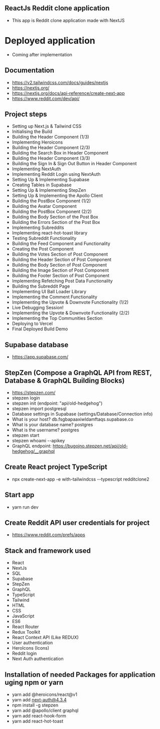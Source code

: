 ## ReactJs Reddit clone application
* This app is Reddit clone application made with NextJS

# Deployed application
* Coming after implementation

## Documentation
* https://v2.tailwindcss.com/docs/guides/nextjs
* https://nextjs.org/
* https://nextjs.org/docs/api-reference/create-next-app
* https://www.reddit.com/dev/api/

## Project steps
* Setting up Next.js & Tailwind CSS
* Initialising the Build
* Building the Header Component (1/3)
* Implementing Heroicons	
* Building the Header Component (2/3)
* Building the Search Box in Header Component
* Building the Header Component (3/3)
* Building the Sign In & Sign Out Button in Header Component
* Implementing NextAuth
* Implementing Reddit Login using NextAuth
* Setting Up & Implementing Supabase
* Creating Tables in Supabase
* Setting Up & Implementing StepZen
* Setting Up & Implementing the Apollo Client
* Building the PostBox Component (1/2)
* Building the Avatar Component
* Building the PostBox Component (2/2)
* Building the Body Section of the Post Box
* Building the Errors Section of the Post Box
* Implementing Subreddits
* Implementing react-hot-toast library
* Testing Subreddit Functionality
* Building the Feed Component and Functionality
* Creating the Post Component
* Building the Votes Section of Post Component
* Building the Header Section of Post Component
* Building the Body Section of Post Component
* Building the Image Section of Post Component
* Building the Footer Section of Post Component
* Implementing Refetching Post Data Functionality
* Building the Subreddit Page
* Implementing UI Ball Loader Library
* Implementing the Comment Functionality
* Implementing the Upvote & Downvote Functionality (1/2)
* Live Debugging Session!
* Implementing the Upvote & Downvote Functionality (2/2)
* Implementing the Top Communities Section
* Deploying to Vercel
* Final Deployed Build Demo

## Supabase database
* https://app.supabase.com/

## StepZen (Compose a GraphQL API from REST, Database & GraphQL Building Blocks)
* https://stepzen.com/
* stepzen login
* stepzen init (endpoint: "api/old-hedgehog")
* stepzen import postgresql
* Database settings in Supabase (settings/Database/Connection info)
* What is your host? db.fsgbapaaxiwldamftaqs.supabase.co
* What is your database name? postgres
* What is the username? postgres
* stepzen start
* stepzen whoami --apikey
* GraphQL endpoint: https://bugojno.stepzen.net/api/old-hedgehog/__graphql

## Create React project TypeScript
* npx create-next-app -e with-tailwindcss --typescript redditclone2

## Start app
* yarn run dev

## Create Reddit API user credentials for project
* https://www.reddit.com/prefs/apps

## Stack and framework used
* React
* NextJs
* SQL
* Supabase
* StepZen
* GraphQL
* TypeScript
* Tailwind
* HTML
* CSS
* JavaScript
* ES6
* React Router
* Redux Toolkit
* React Context API (Like REDUX)
* User authentication
* HeroIcons (Icons)
* Reddit login
* Next Auth authentication

## Installation of needed Packages for application uging npm or yarn
* yarn add @heroicons/react@v1
* yarn add next-auth@4.3.4
* npm install -g stepzen
* yarn add @apollo/client graphql
* yarn add react-hook-form
* yarn add react-hot-toast
